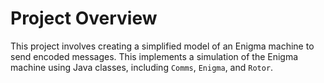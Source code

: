 # Project Overview

This project involves creating a simplified model of an Enigma machine to send encoded messages. This implements a simulation of the Enigma machine using Java classes, including `Comms`, `Enigma`, and `Rotor`.
